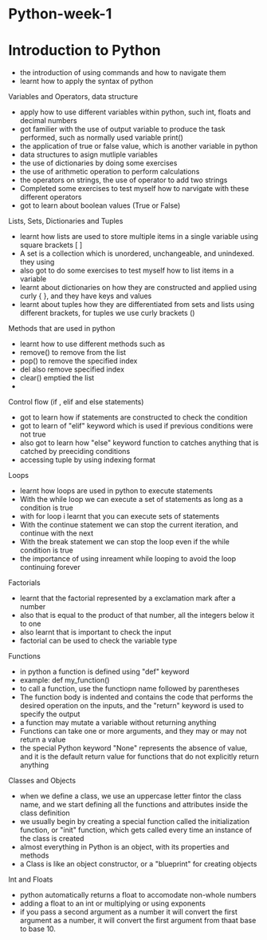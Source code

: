 # Python-week-1
 # Introduction to Python
* the introduction of using commands and how to navigate them
* learnt how to apply the syntax of python
  
Variables and Operators, data structure
  
* apply how to use different variables within python, such int, floats and decimal numbers
* got familier with the use of output variable to produce the task performed, such as normally used variable print()
* the application of true or false value, which is another variable in python
* data structures to asign mutliple variables
* the use of dictionaries by doing some exercises 
* the use of arithmetic operation to perform calculations
* the operators on strings, the use of operator to add two strings
* Completed some exercises to test myself how to narvigate with these different operators 
* got to learn about boolean values (True or False)

Lists, Sets, Dictionaries and Tuples
  
* learnt how lists are used to store multiple items in a single variable using square brackets [ ]
* A set is a collection which is unordered, unchangeable, and unindexed. they using 
* also got to do some exercises to test myself how to list items in a variable
* learnt about dictionaries on how they are constructed and applied using curly { }, and they have keys and values
* learnt about tuples how they are differentiated from sets and lists using different brackets, for tuples we use curly brackets ()

Methods that are used in python

* learnt how to use different methods such as
* remove() to remove from the list
* pop() to remove the specified index 
* del also remove specified index
* clear() emptied the list
* 
Control flow (if , elif and else statements)

* got to learn how if statements are constructed to check the condition
* got to learn of "elif" keyword which is used if previous conditions were not true
* also got to learn how "else" keyword function to catches anything that is catched by preeciding conditions
* accessing tuple by using indexing format

Loops 

* learnt how loops are used in python to execute statements
* With the while loop we can execute a set of statements as long as a condition is true
* with for loop i learnt that you can execute sets of statements
* With the continue statement we can stop the current iteration, and continue with the next
* With the break statement we can stop the loop even if the while condition is true
* the importance of using inreament while looping to avoid the loop continuing forever

Factorials

* learnt that the factorial represented by a exclamation mark after a number
* also that is equal to the product of that number, all the integers below it to one
* also learnt that is important to check the input
* factorial can be used to check the variable type

Functions 

* in python a function is defined using "def" keyword
* example: def my_function() 
* to call a function, use the functiopn name followed by parentheses
* The function body is indented and contains the code that performs the desired operation on the inputs, and the "return" keyword is used to specify the output
* a function may mutate a variable without returning anything
* Functions can take one or more arguments, and they may or may not return a value
* the special Python keyword "None" represents the absence of value, and it is the default return value for functions that do not explicitly return anything

Classes and Objects

* when we define a class, we use an uppercase letter fintor the class name, and we start defining all the functions and attributes inside the class definition
* we usually begin by creating a special function called the initialization function, or "init" function, which gets called every time an instance of the class is created
* almost everything in Python is an object, with its properties and methods
* a Class is like an object constructor, or a "blueprint" for creating objects

Int and Floats

* python automatically returns a float to accomodate non-whole numbers
* adding a float to an int or multiplying or using exponents
* if you pass a second argument as a number it will convert the first argument as a number, it will convert the first argument from thaat base to base 10.


  
  




  

